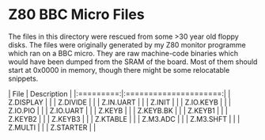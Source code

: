 # Z80 BBC Micro Files

The files in this directory were rescued from some >30 year old floppy disks.
The files were originally generated by my Z80 monitor programme which ran on a
BBC micro. They are raw machine-code binaries which would have been dumped from
the SRAM of the board. Most of them should start at 0x0000 in memory, though
there might be some relocatable snippets.

|  File     |  Description          |
|:=========:|:=====================:|
| Z.DISPLAY |                       |
| Z.DIVIDE  |     |
| Z.IN.UART |     |
| Z.INIT    |     |
| Z.IO.KEYB |     |
| Z.IO.PIO  |     |
| Z.IO.UART |     |
| Z.KEYB    |     |
| Z.KEYB.BK |     |
| Z.KEYB1   |     |
| Z.KEYB2   |     |
| Z.KEYB3   |     |
| Z.KTABLE  |     |
| Z.M3.ADC  |     |
| Z.M3.SHFT |     |
| Z.MULTI   |     |
| Z.STARTER |     |

